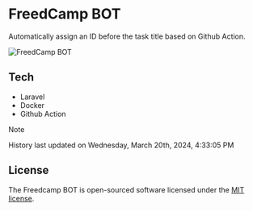 # FreedCamp BOT

Automatically assign an ID before the task title based on Github Action.

![FreedCamp BOT](https://repository-images.githubusercontent.com/737932867/7d34798b-2680-471c-b089-a78a718d3d6a)

## Tech

- Laravel
- Docker
- Github Action

> [!NOTE]  
> History last updated on Wednesday, March 20th, 2024, 4:33:05 PM

## License

The Freedcamp BOT is open-sourced software licensed under the [MIT license](https://opensource.org/licenses/MIT).

